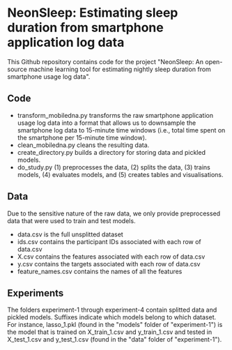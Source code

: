 # NeonSleep: Estimating sleep duration from smartphone application log data

This Github repository contains code for the project "NeonSleep: An open-source machine learning tool for estimating nightly sleep duration from smartphone usage log data". 

## Code
- transform_mobiledna.py transforms the raw smartphone application usage log data into a format that allows us to downsample the smartphone log data to 15-minute time windows (i.e., total time spent on the smartphone per 15-minute time window). 
- clean_mobiledna.py cleans the resulting data. 
- create_directory.py builds a directory for storing data and pickled models. 
- do_study.py (1) preprocesses the data, (2) splits the data, (3) trains models, (4) evaluates models, and (5) creates tables and visualisations. 

## Data
Due to the sensitive nature of the raw data, we only provide preprocessed data that were used to train and test models. 

- data.csv is the full unsplitted dataset
- ids.csv contains the participant IDs associated with each row of data.csv
- X.csv contains the features associated with each row of data.csv
- y.csv contains the targets associated with each row of data.csv
- feature_names.csv contains the names of all the features 

## Experiments
The folders experiment-1 through experiment-4 contain splitted data and pickled models. Suffixes indicate which models belong to which dataset. For instance, lasso_1.pkl (found in the "models" folder of "experiment-1") is the model that is trained on X_train_1.csv and y_train_1.csv and tested in X_test_1.csv and y_test_1.csv (found in the "data" folder of "experiment-1").